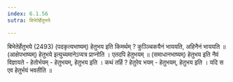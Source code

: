 ```yaml
---
index: 6.1.56
sutra: बिभेतेर्हेतुभये

---
```

बिभेतेर्हेतुभये (2493) (पदकृत्यभाष्यम्) हेतुभय इति किमर्थम् ? कुञ्ञ्चिकयैनं भाययति, अहिनैनं भाययति ॥ (आक्षेपभाष्यम्) हेतुभये इत्युच्यमानेऽप्यत्र प्राप्नोति । एतदपि हेतुभयम् ॥ (समाधानभाष्यम्) हेतुभय इति नैवं विज्ञायते  -  हेतोर्भयम्  -  हेतुभयम्, हेतुभय इति । कथं तर्हि ? हेतुरेव भयम्  -  हेतुभयम्, हेतुभय इति । यदि स एव हेतुर्भयं भवतीति ॥